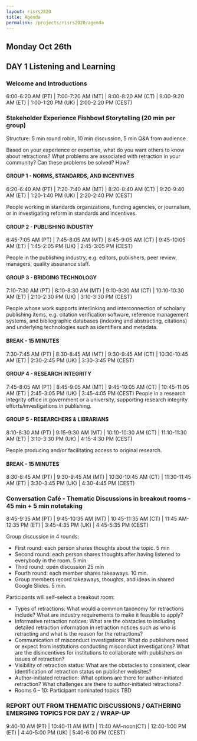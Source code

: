 ```yaml
---
layout: risrs2020
title: Agenda
permalink: /projects/risrs2020/agenda
--- 
```


## Monday Oct 26th

## DAY 1 Listening and Learning

### **Welcome and Introductions**

6:00-6:20 AM (PT) | 7:00-7:20 AM (MT) | 8:00-8:20 AM (CT) | 9:00-9:20 AM (ET) | 1:00-1:20 PM (UK) | 2:00-2:20 PM (CEST)


### **Stakeholder Experience Fishbowl Storytelling (20 min per group)**

Structure:  5 min round robin, 10 min discussion, 5 min Q&A from audience

Based on your experience or expertise, what do you want others to know about retractions? What problems are associated with retraction in your community? Can these problems be solved? How?

#### **GROUP 1 - NORMS, STANDARDS, AND INCENTIVES**

6:20-6:40 AM (PT) | 7:20-7:40 AM (MT) | 8:20-8:40 AM (CT) | 9:20-9:40 AM (ET) | 1:20-1:40 PM (UK) | 2:20-2:40 PM (CEST)

People working in standards organizations, funding agencies, or journalism, or in investigating reform in standards and incentives.

#### **GROUP 2 - PUBLISHING INDUSTRY**

6:45-7:05 AM (PT) | 7:45-8:05 AM (MT) | 8:45-9:05 AM (CT) | 9:45-10:05 AM (ET) | 1:45-2:05 PM (UK) | 2:45-3:05 PM (CEST)

People in the publishing industry, e.g. editors, publishers, peer review, managers, quality assurance staff.

#### **GROUP 3 - BRIDGING TECHNOLOGY**

7:10-7:30 AM (PT) | 8:10-8:30 AM (MT) | 9:10-9:30 AM (CT) | 10:10-10:30 AM (ET) | 2:10-2:30 PM (UK) | 3:10-3:30 PM (CEST)

People whose work supports interlinking and interconnection of scholarly publishing items, e.g. citation verification software, reference management systems, and bibliographic databases (indexing and abstracting, citations) and underlying technologies such as identifiers and metadata.

#### **BREAK - 15 MINUTES** 

7:30-7:45 AM (PT) | 8:30-8:45 AM (MT) | 9:30-9:45 AM (CT) | 10:30-10:45 AM (ET) | 2:30-2:45 PM (UK) | 3:30-3:45 PM (CEST)

#### **GROUP 4 - RESEARCH INTEGRITY**

7:45-8:05 AM (PT) | 8:45-9:05 AM (MT) | 9:45-10:05 AM (CT) | 10:45-11:05 AM (ET) | 2:45-3:05 PM (UK) | 3:45-4:05 PM (CEST)
People in a research integrity office in government or a university, supporting research integrity efforts/investigations in publishing.

#### **GROUP 5 - RESEARCHERS & LIBRARIANS**

8:10-8:30 AM (PT) | 9:15-9:30 AM (MT) | 10:10-10:30 AM (CT) | 11:10-11:30 AM (ET) | 3:10-3:30 PM (UK) | 4:15-4:30 PM (CEST)

People producing and/or facilitating access to original research.

#### **BREAK - 15 MINUTES**

8:30-8:45 AM (PT) | 9:30-9:45 AM (MT) | 10:30-10:45 AM (CT) | 11:30-11:45 AM (ET) | 3:30-3:45 PM (UK) | 4:30-4:45 PM (CEST)

### **Conversation Café - Thematic Discussions in breakout rooms - 45 min + 5 min notetaking**

8:45-9:35 AM (PT) | 9:45-10:35 AM (MT) | 10:45-11:35 AM (CT) | 11:45 AM-12:35 PM (ET) | 3:45-4:35 PM (UK) | 4:45-5:35 PM (CEST)

Group discussion in 4 rounds: 

* First round: each person shares thoughts about the topic. 5 min 
* Second round: each person shares thoughts after having listened to everybody in the room. 5 min
* Third round: open discussion 25 min
* Fourth round: each member shares takeaways. 10 min.
* Group members record takeaways, thoughts, and ideas in shared Google Slides. 5 min.

Participants will self-select a breakout room:

* Types of retractions: What would a common taxonomy for retractions include? What are industry requirements to make it feasible to apply?
* Informative retraction notices: What are the obstacles to including detailed retraction information in retraction notices such as who is retracting and what is the reason for the retractions?
* Communication of misconduct investigations: What do publishers need or expect from institutions conducting misconduct investigations? What are the disincentives for institutions to collaborate with publishers on issues of retraction?
* Visibility of retraction status: What are the obstacles to consistent, clear identification of retraction status on publisher websites? 
* Author-initiated retraction: What options are there for author-initiated retraction? What challenges are there to author-initiated retractions?
* Rooms 6 - 10:  Participant nominated topics TBD

### **REPORT OUT FROM THEMATIC DISCUSSIONS / GATHERING EMERGING TOPICS FOR DAY 2 / WRAP-UP**

9:40-10 AM (PT) | 10:40-11 AM (MT) | 11:40 AM-noon(CT) | 12:40-1:00 PM (ET) | 4:40-5:00 PM (UK) | 5:40-6:00 PM (CEST)








